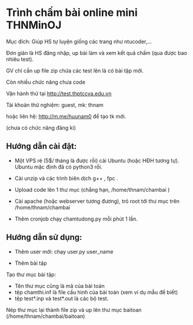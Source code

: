 # Trình chấm bài online mini THNMinOJ

Mục đích: 
Giúp HS tự luyện giống các trang như ntucoder,...

Đơn giản là HS đăng nhập, up bài làm và xem kết quả chấm (qua được bao nhiêu test).

GV chỉ cần up file zip chứa các test lên là có bài tập mới.

Còn nhiều chức năng chưa code 

Vận hành thử tại http://test.thptccva.edu.vn

Tài khoản thử nghiệm: guest, mk: thnam

hoặc liên hệ: http://m.me/huunam0 để tạo tk mới.

(chưa có chức năng đăng kí)


## Hướng dẫn cài đặt:


+ Một VPS rẻ (5$/ tháng là được rồi) cài Ubuntu (hoặc HĐH tương tự). 
Ubuntu mặc định đã có python3 rồi.

+ Cài unzip và các trình biên dịch g++ , fpc .

+ Upload code lên 1 thư mục (chẳng hạn, /home/thnam/chambai )

+ Cài apache (hoặc webserver tương đương), trỏ root tới thư mục trên /home/thnam/chambai

+ Thêm cronjob chạy chamtudong.py mỗi phút 1 lần.

## Hướng dẫn sử dụng:

+ Thêm user mới: chạy user.py user_name

+ Thêm bài tập

Tạo thư mục bài tập:
- Tên thư mục cũng là mã của bài toán
- tệp chamthi.inf là file cấu hình của bài toán (xem ví dụ mẫu để biết)
- tệp test*.inp và test*.out là các bộ test.

Nép thư mục lại thành file zip và up lên thư mục baitoan (/home/thnam/chambai/baitoan)

